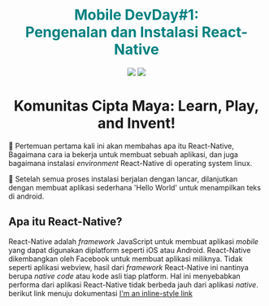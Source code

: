 <h1 align="center">
<a style="color: teal;">
    Mobile DevDay#1:<br>Pengenalan dan Instalasi React-Native 
</a>
</h1>

<p align="center">
  <image src="https://i.ibb.co/Ss490SL/logo-color.png">
  <image src="https://i.ibb.co/c6Gm061/logoreact.png">
</p>

<h1 align="center">Komunitas Cipta Maya: Learn, Play, and Invent!</h1>

:rocket: Pertemuan pertama kali ini akan membahas apa itu React-Native, Bagaimana cara ia bekerja untuk membuat sebuah aplikasi, dan juga bagaimana instalasi _environment_ React-Native di operating system linux. 

:100: Setelah semua proses instalasi berjalan dengan lancar, dilanjutkan dengan membuat aplikasi sederhana 'Hello World' untuk menampilkan teks di android.

## Apa itu React-Native?

React-Native adalah _framework_ JavaScript untuk membuat aplikasi _mobile_ yang dapat digunakan diplatform seperti iOS atau Android. React-Native dikembangkan oleh Facebook untuk membuat aplikasi miliknya. Tidak seperti aplikasi webview, hasil dari _framework_ React-Native ini nantinya berupa _native code_ atau kode asli tiap platform. Hal ini menyebabkan performa dari aplikasi React-Native tidak berbeda jauh dari aplikasi _native_. berikut link menuju dokumentasi [I'm an inline-style link](https://www.google.com)
